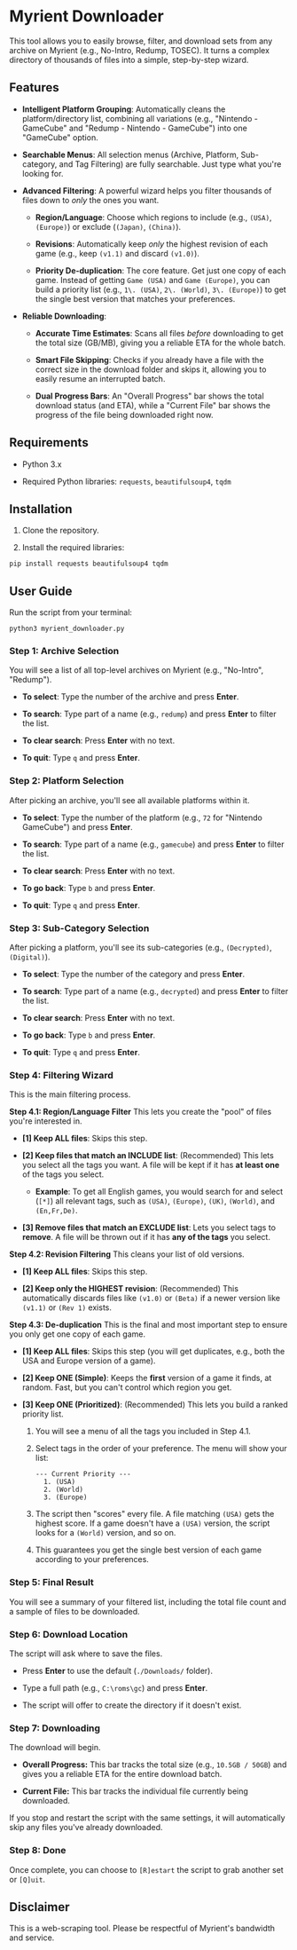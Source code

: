 Myrient Downloader
==================

This tool allows you to easily browse, filter, and download sets from any archive on Myrient (e.g., No-Intro, Redump, TOSEC). It turns a complex directory of thousands of files into a simple, step-by-step wizard.

Features
--------

- **Intelligent Platform Grouping**: Automatically cleans the platform/directory list, combining all variations (e.g., "Nintendo - GameCube" and "Redump - Nintendo - GameCube") into one "GameCube" option.

- **Searchable Menus**: All selection menus (Archive, Platform, Sub-category, and Tag Filtering) are fully searchable. Just type what you're looking for.

- **Advanced Filtering**: A powerful wizard helps you filter thousands of files down to *only* the ones you want.

  - **Region/Language**: Choose which regions to include (e.g., `(USA)`, `(Europe)`) or exclude (`(Japan)`, `(China)`).

  - **Revisions**: Automatically keep *only* the highest revision of each game (e.g., keep `(v1.1)` and discard `(v1.0)`).

  - **Priority De-duplication**: The core feature. Get just one copy of each game. Instead of getting `Game (USA)` and `Game (Europe)`, you can build a priority list (e.g., `1\. (USA)`, `2\. (World)`, `3\. (Europe)`) to get the single best version that matches your preferences.

- **Reliable Downloading**:

  - **Accurate Time Estimates**: Scans all files *before* downloading to get the total size (GB/MB), giving you a reliable ETA for the whole batch.

  - **Smart File Skipping**: Checks if you already have a file with the correct size in the download folder and skips it, allowing you to easily resume an interrupted batch.

  - **Dual Progress Bars**: An "Overall Progress" bar shows the total download status (and ETA), while a "Current File" bar shows the progress of the file being downloaded right now.

Requirements
------------

- Python 3.x

- Required Python libraries: `requests`, `beautifulsoup4`, `tqdm`

Installation
------------

1. Clone the repository.

2. Install the required libraries:

```shell
pip install requests beautifulsoup4 tqdm

```

User Guide
----------

Run the script from your terminal:

```shell
python3 myrient_downloader.py

```

### Step 1: Archive Selection

You will see a list of all top-level archives on Myrient (e.g., "No-Intro", "Redump").

- **To select**: Type the number of the archive and press **Enter**.

- **To search**: Type part of a name (e.g., `redump`) and press **Enter** to filter the list.

- **To clear search**: Press **Enter** with no text.

- **To quit**: Type `q` and press **Enter**.

### Step 2: Platform Selection

After picking an archive, you'll see all available platforms within it.

- **To select**: Type the number of the platform (e.g., `72` for "Nintendo GameCube") and press **Enter**.

- **To search**: Type part of a name (e.g., `gamecube`) and press **Enter** to filter the list.

- **To clear search**: Press **Enter** with no text.

- **To go back**: Type `b` and press **Enter**.

- **To quit**: Type `q` and press **Enter**.

### Step 3: Sub-Category Selection

After picking a platform, you'll see its sub-categories (e.g., `(Decrypted)`, `(Digital)`).

- **To select**: Type the number of the category and press **Enter**.

- **To search**: Type part of a name (e.g., `decrypted`) and press **Enter** to filter the list.

- **To clear search**: Press **Enter** with no text.

- **To go back**: Type `b` and press **Enter**.

- **To quit**: Type `q` and press **Enter**.

### Step 4: Filtering Wizard

This is the main filtering process.

**Step 4.1: Region/Language Filter** This lets you create the "pool" of files you're interested in.

- **[1] Keep ALL files**: Skips this step.

- **[2] Keep files that match an INCLUDE list**: (Recommended) This lets you select all the tags you want. A file will be kept if it has **at least one** of the tags you select.

  - **Example**: To get all English games, you would search for and select (`[*]`) all relevant tags, such as `(USA)`, `(Europe)`, `(UK)`, `(World)`, and `(En,Fr,De)`.

- **[3] Remove files that match an EXCLUDE list**: Lets you select tags to **remove**. A file will be thrown out if it has **any of the tags** you select.

**Step 4.2: Revision Filtering** This cleans your list of old versions.

- **[1] Keep ALL files**: Skips this step.

- **[2] Keep only the HIGHEST revision**: (Recommended) This automatically discards files like `(v1.0)` or `(Beta)` if a newer version like `(v1.1)` or `(Rev 1)` exists.

**Step 4.3: De-duplication** This is the final and most important step to ensure you only get one copy of each game.

- **[1] Keep ALL files**: Skips this step (you will get duplicates, e.g., both the USA and Europe version of a game).

- **[2] Keep ONE (Simple)**: Keeps the **first** version of a game it finds, at random. Fast, but you can't control which region you get.

- **[3] Keep ONE (Prioritized)**: (Recommended) This lets you build a ranked priority list.

    1. You will see a menu of all the tags you included in Step 4.1.

    2. Select tags in the order of your preference. The menu will show your list:

        ```shell
        --- Current Priority ---
          1. (USA)
          2. (World)
          3. (Europe)

        ```

    3. The script then "scores" every file. A file matching `(USA)` gets the highest score. If a game doesn't have a `(USA)` version, the script looks for a `(World)` version, and so on.

    4. This guarantees you get the single best version of each game according to your preferences.

### Step 5: Final Result

You will see a summary of your filtered list, including the total file count and a sample of files to be downloaded.

### Step 6: Download Location

The script will ask where to save the files.

- Press **Enter** to use the default (`./Downloads/` folder).

- Type a full path (e.g., `C:\roms\gc`) and press **Enter**.

- The script will offer to create the directory if it doesn't exist.

### Step 7: Downloading

The download will begin.

- **Overall Progress:** This bar tracks the total size (e.g., `10.5GB / 50GB`) and gives you a reliable ETA for the entire download batch.

- **Current File:** This bar tracks the individual file currently being downloaded.

If you stop and restart the script with the same settings, it will automatically skip any files you've already downloaded.

### Step 8: Done

Once complete, you can choose to `[R]estart` the script to grab another set or `[Q]uit`.

Disclaimer
----------

This is a web-scraping tool. Please be respectful of Myrient's bandwidth and service.
